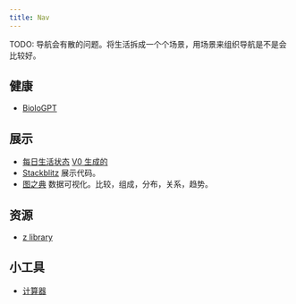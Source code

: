 ```yaml
---
title: Nav
---
```


TODO: 导航会有散的问题。将生活拆成一个个场景，用场景来组织导航是不是会比较好。

## 健康
* [BioloGPT](https://biologpt.com/)

## 展示
* [每日生活状态](https://claude.site/artifacts/2b936ab6-063d-4e41-b20c-d804d11710b9) [V0 生成的](https://v0.build/K5WWEh9)
* [Stackblitz](https://stackblitz.com/) 展示代码。
* [图之典](http://tuzhidian.com/) 数据可视化。比较，组成，分布，关系，趋势。

## 资源
* [z library](https://z-lib.io/)

## 小工具
* [计算器](https://v0.build/suxRd03)
